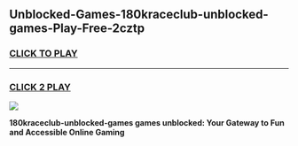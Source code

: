 
## Unblocked-Games-180kraceclub-unblocked-games-Play-Free-2cztp
<h3>
<a href="https://premium76.site?title=180kraceclub-unblocked-games&ref=15A">CLICK TO PLAY</a></h3>
<hr>

<h3>
<a href="https://premium76.site?title=180kraceclub-unblocked-games&ref=15A">CLICK 2 PLAY</a>
  
</h3>

<a href="https://premium76.site?title=180kraceclub-unblocked-games&ref=15A"><img src="https://clearcache.store/games.png"></a>


**180kraceclub-unblocked-games games unblocked: Your Gateway to Fun and Accessible Online Gaming**

